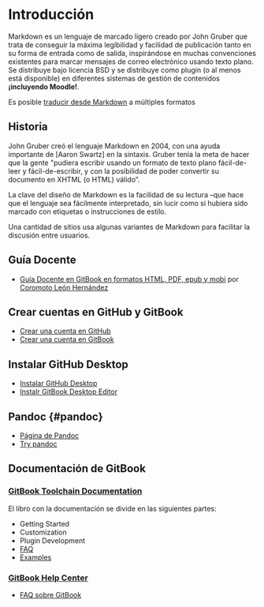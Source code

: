 # Introducción

Markdown es un lenguaje de marcado ligero creado por John Gruber que trata de conseguir la máxima legibilidad y facilidad de publicación tanto en su forma de entrada como de salida, inspirándose en muchas convenciones existentes para marcar mensajes de correo electrónico usando texto plano. Se distribuye bajo licencia BSD y se distribuye como plugin (o al menos está disponible) en diferentes sistemas de gestión de contenidos **¡incluyendo Moodle!**. 

Es posible [traducir desde Markdown](#pandoc) a múltiples formatos 

## Historia

John Gruber creó el lenguaje Markdown en 2004, con una ayuda importante de [Aaron Swartz] en la sintaxis. Gruber tenía la meta de hacer que la gente "pudiera escribir usando un formato de texto plano fácil-de-leer y fácil-de-escribir, y con la posibilidad de poder convertir su documento en XHTML (o HTML) válido”.

La clave del diseño de Markdown es la facilidad de su lectura –que hace que el lenguaje sea fácilmente interpretado, sin lucir como si hubiera sido marcado con etiquetas o instrucciones de estilo. 

Una cantidad de sitios usa algunas variantes de Markdown para facilitar la discusión entre usuarios. 



## Guía Docente

* [Guía Docente en GitBook en formatos HTML, PDF, epub y mobi](https://www.gitbook.com/book/coromoto/elaboracion-de-documentos-con-gitbook/details) por [Coromoto León Hernández](https://www.gitbook.com/@coromoto)

## Crear  cuentas en GitHub y GitBook

* [Crear una cuenta en GitHub](https://github.com/join?source=header-home)
* [Crear una cuenta en GitBook](https://www.gitbook.com/join)

## Instalar GitHub Desktop 

* [Instalar GitHub Desktop](https://desktop.github.com/)
* [Instalr GitBook Desktop Editor](https://www.gitbook.com/editor)

## Pandoc {#pandoc}

* [Página de Pandoc](http://pandoc.org/)
* [Try pandoc](https://pandoc.org/try/)

## Documentación de GitBook

### [GitBook Toolchain Documentation](https://toolchain.gitbook.com/)

El libro con la documentación se divide en las siguientes partes:

* Getting Started
* Customization
* Plugin Development
* [FAQ](https://toolchain.gitbook.com/faq.html)
* [Examples](https://toolchain.gitbook.com/examples.html)


### [GitBook Help Center](https://help.gitbook.com/) 
* [FAQ sobre GitBook](https://help.gitbook.com/)